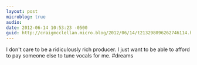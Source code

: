 ```yaml
---
layout: post
microblog: true
audio: 
date: 2012-06-14 10:53:23 -0500
guid: http://craigmcclellan.micro.blog/2012/06/14/t213298096262746114.html
---
```

I don't care to be a ridiculously rich producer. I just want to be able to afford to pay someone else to tune vocals for me. #dreams
